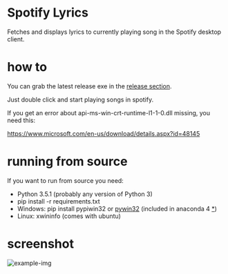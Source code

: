 # Spotify Lyrics
Fetches and displays lyrics to currently playing song in the Spotify desktop client.

# how to
You can grab the latest release exe in the [release section](https://github.com/arecsu/spotifylyrics/releases).

Just double click and start playing songs in spotify. 

If you get an error about api-ms-win-crt-runtime-l1-1-0.dll missing, you need this:

https://www.microsoft.com/en-us/download/details.aspx?id=48145

# running from source
If you want to run from source you need:

* Python 3.5.1 (probably any version of Python 3)
* pip install -r requirements.txt
* Windows: pip install pypiwin32 or [pywin32](https://sourceforge.net/projects/pywin32/) (included in anaconda 4 [*](https://github.com/fr31/spotifylyrics/issues/5))
* Linux: xwininfo (comes with ubuntu)

# screenshot
![example-img](https://i.imgur.com/51umyjo.png)
